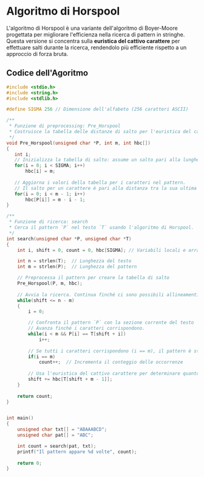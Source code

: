 # Algoritmo di Horspool

L'algoritmo di Horspool è una variante dell'algoritmo di Boyer-Moore progettata per migliorare l'efficienza nella ricerca di pattern in stringhe. Questa versione si concentra sulla **euristica del cattivo carattere** per effettuare salti durante la ricerca, rendendolo più efficiente rispetto a un approccio di forza bruta.

## Codice dell'Agoritmo

```c
#include <stdio.h>
#include <string.h>
#include <stdlib.h>

#define SIGMA 256 // Dimensione dell'alfabeto (256 caratteri ASCII)

/**
 * Funzione di preprocessing: Pre_Horspool
 * Costruisce la tabella delle distanze di salto per l'euristica del cattivo carattere.
 */
void Pre_Horspool(unsigned char *P, int m, int hbc[]) 
{
   int i;
   // Inizializza la tabella di salto: assume un salto pari alla lunghezza del pattern per tutti i caratteri.
   for(i = 0; i < SIGMA; i++) 
       hbc[i] = m;
   
   // Aggiorna i valori della tabella per i caratteri nel pattern.
   // Il salto per un carattere è pari alla distanza tra la sua ultima apparizione e la fine del pattern.
   for(i = 0; i < m - 1; i++) 
       hbc[P[i]] = m - i - 1;
}

/**
 * Funzione di ricerca: search
 * Cerca il pattern `P` nel testo `T` usando l'algoritmo di Horspool.
 */
int search(unsigned char *P, unsigned char *T) 
{
    int i, shift = 0, count = 0, hbc[SIGMA]; // Variabili locali e array per bad character shift

    int n = strlen(T);  // Lunghezza del testo
    int m = strlen(P);  // Lunghezza del pattern

    // Preprocessa il pattern per creare la tabella di salto
    Pre_Horspool(P, m, hbc);
    
    // Avvia la ricerca. Continua finché ci sono possibili allineamenti del pattern con il testo.
    while(shift <= n - m) 
    {
        i = 0;

        // Confronta il pattern `P` con la sezione corrente del testo `T`.
        // Avanza finché i caratteri corrispondono.
        while(i < m && P[i] == T[shift + i]) 
            i++;
        
        // Se tutti i caratteri corrispondono (i == m), il pattern è stato trovato
        if(i == m) 
            count++;  // Incrementa il conteggio delle occorrenze
        
        // Usa l'euristica del cattivo carattere per determinare quanto saltare
        shift += hbc[T[shift + m - 1]];
    }
    
    return count; 
}


int main()
{
    unsigned char txt[] = "ABAAABCD";
    unsigned char pat[] = "ABC";   

    int count = search(pat, txt);      
    printf("Il pattern appare %d volte", count);  
    
    return 0;
}
```



